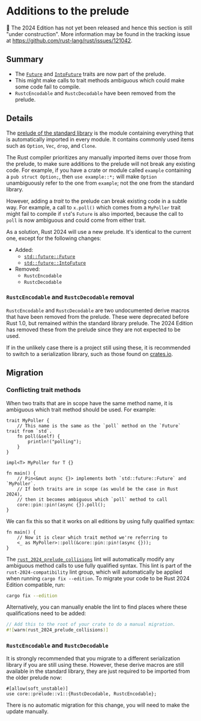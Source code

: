 # Additions to the prelude

🚧 The 2024 Edition has not yet been released and hence this section is still "under construction".
More information may be found in the tracking issue at <https://github.com/rust-lang/rust/issues/121042>.

## Summary

- The [`Future`] and [`IntoFuture`] traits are now part of the prelude.
- This might make calls to trait methods ambiguous which could make some code fail to compile.
- `RustcEncodable` and `RustcDecodable` have been removed from the prelude.

[`Future`]: ../../std/future/trait.Future.html
[`IntoFuture`]: ../../std/future/trait.IntoFuture.html

## Details

The [prelude of the standard library](../../std/prelude/index.html) is the module containing everything that is automatically imported in every module.
It contains commonly used items such as `Option`, `Vec`, `drop`, and `Clone`.

The Rust compiler prioritizes any manually imported items over those from the prelude,
to make sure additions to the prelude will not break any existing code.
For example, if you have a crate or module called `example` containing a `pub struct Option;`,
then `use example::*;` will make `Option` unambiguously refer to the one from `example`;
not the one from the standard library.

However, adding a _trait_ to the prelude can break existing code in a subtle way.
For example, a call to `x.poll()` which comes from a `MyPoller` trait might fail to compile if `std`'s `Future` is also imported, because the call to `poll` is now ambiguous and could come from either trait.

As a solution, Rust 2024 will use a new prelude.
It's identical to the current one, except for the following changes:

- Added:
    - [`std::future::Future`][`Future`]
    - [`std::future::IntoFuture`][`IntoFuture`]
- Removed:
    - `RustcEncodable`
    - `RustcDecodable`

### `RustcEncodable` and `RustcDecodable` removal

`RustcEncodable` and `RustcDecodable` are two undocumented derive macros that have been removed from the prelude.
These were deprecated before Rust 1.0, but remained within the standard library prelude.
The 2024 Edition has removed these from the prelude since they are not expected to be used.

If in the unlikely case there is a project still using these, it is recommended to switch to a serialization library, such as those found on [crates.io].

[crates.io]: https://crates.io/categories/encoding

## Migration

### Conflicting trait methods

When two traits that are in scope have the same method name, it is ambiguous which trait method should be used. For example:

```rust,edition2021
trait MyPoller {
    // This name is the same as the `poll` method on the `Future` trait from `std`.
    fn poll(&self) {
        println!("polling");
    }
}

impl<T> MyPoller for T {}

fn main() {
    // Pin<&mut async {}> implements both `std::future::Future` and `MyPoller`.
    // If both traits are in scope (as would be the case in Rust 2024),
    // then it becomes ambiguous which `poll` method to call
    core::pin::pin!(async {}).poll();
}
```

We can fix this so that it works on all editions by using fully qualified syntax:

```rust,ignore
fn main() {
    // Now it is clear which trait method we're referring to
    <_ as MyPoller>::poll(&core::pin::pin!(async {}));
}
```

The [`rust_2024_prelude_collisions`] lint will automatically modify any ambiguous method calls to use fully qualified syntax. This lint is part of the `rust-2024-compatibility` lint group, which will automatically be applied when running `cargo fix --edition`. To migrate your code to be Rust 2024 Edition compatible, run:

```sh
cargo fix --edition
```

Alternatively, you can manually enable the lint to find places where these qualifications need to be added:

```rust
// Add this to the root of your crate to do a manual migration.
#![warn(rust_2024_prelude_collisions)]
```

[`rust_2024_prelude_collisions`]: ../../rustc/lints/listing/allowed-by-default.html#rust-2024-prelude-collisions

### `RustcEncodable` and `RustcDecodable`

It is strongly recommended that you migrate to a different serialization library if you are still using these.
However, these derive macros are still available in the standard library, they are just required to be imported from the older prelude now:

```rust,edition2021
#[allow(soft_unstable)]
use core::prelude::v1::{RustcDecodable, RustcEncodable};
```

There is no automatic migration for this change, you will need to make the update manually.
